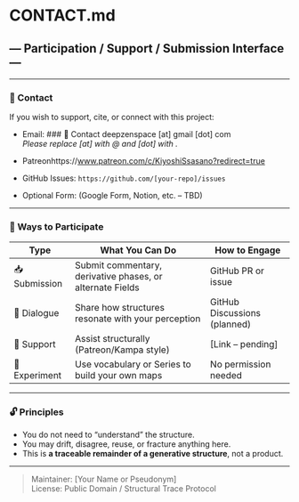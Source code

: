 # CONTACT.md  
## — Participation / Support / Submission Interface —  

---

### 📩 Contact  
If you wish to support, cite, or connect with this project:  

- Email: ### 📩 Contact deepzenspace [at] gmail [dot] com  
*Please replace [at] with @ and [dot] with .*  

- Patreonhttps://www.patreon.com/c/KiyoshiSsasano?redirect=true

- GitHub Issues: `https://github.com/[your-repo]/issues`  
- Optional Form: (Google Form, Notion, etc. – TBD)  

---

### 🧭 Ways to Participate

| Type | What You Can Do | How to Engage |
|------|------------------|---------------|
| 📥 Submission | Submit commentary, derivative phases, or alternate Fields | GitHub PR or issue |
| 💬 Dialogue | Share how structures resonate with your perception | GitHub Discussions (planned) |
| 🤝 Support | Assist structurally (Patreon/Kampa style) | [Link – pending] |
| 🧪 Experiment | Use vocabulary or Series to build your own maps | No permission needed |

---

### 🔓 Principles

- You do not need to “understand” the structure.  
- You may drift, disagree, reuse, or fracture anything here.  
- This is **a traceable remainder of a generative structure**, not a product.

---

> Maintainer: [Your Name or Pseudonym]  
> License: Public Domain / Structural Trace Protocol
